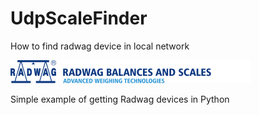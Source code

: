 # UdpScaleFinder
How to find radwag device in local network


![Alt text](/img/en_header.png)

Simple example of getting Radwag devices in Python
